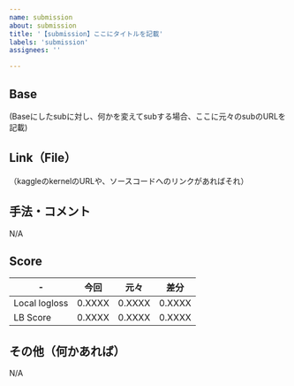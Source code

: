 ```yaml
---
name: submission
about: submission
title: '【submission】ここにタイトルを記載'
labels: 'submission'
assignees: ''

---
```


## Base
(Baseにしたsubに対し、何かを変えてsubする場合、ここに元々のsubのURLを記載)

## Link（File）
（kaggleのkernelのURLや、ソースコードへのリンクがあればそれ）

## 手法・コメント
N/A

## Score
| - | 今回 | 元々 | 差分 |
| ------------ | ------------- | ------------- | ------------- |
| Local logloss | 0.XXXX | 0.XXXX | 0.XXXX |
| LB Score | 0.XXXX | 0.XXXX | 0.XXXX |


## その他（何かあれば）
N/A